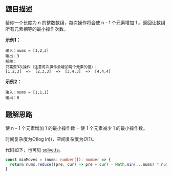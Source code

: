 ## 题目描述

给你一个长度为 n 的整数数组，每次操作将会使 n - 1 个元素增加 1 。返回让数组所有元素相等的最小操作次数。

**示例1：**

```
输入：nums = [1,2,3]
输出：3
解释：
只需要3次操作（注意每次操作会增加两个元素的值）：
[1,2,3]  =>  [2,3,3]  =>  [3,4,3]  =>  [4,4,4]
```

**示例2：**

```
输入：nums = [1,1,1]
输出：0
```

## 题解思路

使 n - 1 个元素增加 1 的最小操作数 = 使 1 个元素减少 1 的最小操作数。

时间复杂度为$O(\log(n))$，空间复杂度为$O(1)$。

代码如下，也可见 [solve.ts](./solve.ts)。

```typescript
const minMoves = (nums: number[]): number => {
  return nums.reduce((pre, cur) => pre + cur) - Math.min(...nums) * nums.length
}

```
